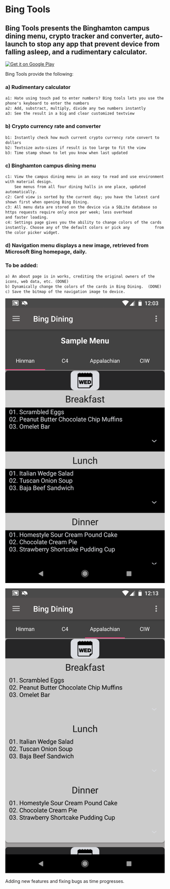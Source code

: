 # Bing Tools
## Bing Tools presents the Binghamton campus dining menu, crypto tracker and converter, auto-launch to stop any app that prevent device from falling asleep, and a rudimentary calculator.

<a href='https://play.google.com/store/apps/details?id=com.rroycsdev.bingtools&pcampaignid=MKT-Other-global-all-co-prtnr-py-PartBadge-Mar2515-1'><img alt='Get it on Google Play' src='https://play.google.com/intl/en_us/badges/images/generic/en_badge_web_generic.png'/></a>

Bing Tools provide the following:

### a) Rudimentary calculator
	a1: Hate using touch pad to enter numbers? Bing tools lets you use the phone's keyboard to enter the numbers
	a2: Add, substract, multiply, divide any two numbers instantly
	a3: See the result in a big and clear customized textview

### b) Crypto currency rate and converter 
	b1: Instantly check how much current crypto currency rate convert to dollars
	b2: Textsize auto-sizes if result is too large to fit the view
	b3: Time stamp shown to let you know when last updated
	
### c) Binghamton campus dining menu
	c1: View the campus dining menu in an easy to read and use environment with material design. 
	    See menus from all four dining halls in one place, updated automatically.
	c2: Card view is sorted by the current day; you have the latest card shown first when opening Bing Dining.
	c3: All menu data are stored on the device via a SQLite database so https requests require only once per week; less overhead 		    and faster loading.
	c4: Settings page gives you the ability to change colors of the cards instantly. Choose any of the default colors or pick any 		    from the color picker widget.
  
### d) Navigation menu displays a new image, retrieved from Microsoft Bing homepage, daily.
  
### To be added:
	a) An about page is in works, crediting the original owners of the icons, web data, etc. (DONE)
	b) Dynamically change the colors of the cards in Bing Dining.  (DONE)
	c) Save the bitmap of the navigation image to device.

![Alt text](images/Bing_Dining.png "Bing_Dining")

![Alt text](images/Bing_Dining2.png "Bing_Dining2")


Adding new features and fixing bugs as time progresses.
